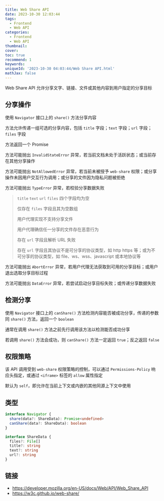 ```yaml
---
title: Web Share API
date: 2023-10-30 12:03:44
tags:
  - Frontend
  - Web API
categories:
  - Frontend
  - Web API
thumbnail:
cover:
toc: true
recommend: 1
keywords:
uniqueId: '2023-10-30 04:03:44/Web Share API.html'
mathJax: false
---
```


Web Share API 允许分享文字、链接、文件或其他内容到用户指定的分享目标

## 分享操作

使用 `Navigator` 接口上的 `share()` 方法分享内容

方法允许传递一组可选的分享内容，包括 `title` 字段；`text` 字段；`url` 字段；`files` 字段

方法返回一个 Promise

方法可能抛出 `InvalidStateError` 异常，若当前文档未处于活跃状态；或当前存在其他分享操作

方法可能抛出 `NotAllowedError` 异常，若当前未被授予 `web-share` 权限；或分享操作未因用户交互行为调用；或分享的文件因为隐私问题被拒绝

方法可能抛出 `TypeError` 异常，若校验分享数据失败

> `title` `text` `url` `files` 四个字段均为空
>
> 仅存在 `files` 字段且其为空数组
>
> 用户代理实现不支持分享文件
>
> 用户代理确信任一分享的文件存在恶意行为
>
> 存在 `url` 字段且解析 URL 失败
>
> 存在 `url` 字段且其协议不是可分享的协议类型，如 http https 等；或为不可分享的协议类型，如 file、ws、wss、javascript 或本地协议等

方法可能抛出 `AbortError` 异常，若用户代理无法获取到可用的分享目标；或用户退出选取分享目标过程

方法可能抛出 `DataError` 异常，若尝试启动分享目标失败；或传递分享数据失败

## 检测分享

使用 `Navigator` 接口上的 `canShare()` 方法检测内容能否被成功分享，传递的参数同 `share()` 方法，返回一个 `boolean`

通常在调用 `share()` 方法之前先行调用该方法以检测能否成功分享

若调用 `share()` 方法会成功，则 `canShare()` 方法一定返回 `true`；反之返回 `false`

## 权限策略

该 API 调用受到 `web-share` 权限策略的控制，可以通过 `Permissions-Policy` 响应头指定，或通过 `<iframe>` 标签的 `allow` 属性指定

默认为 `self`，即允许在当前上下文或内嵌的其他同源上下文中使用

## 类型

```ts
interface Navigator {
  share(data?: ShareData): Promise<undefined>
  canShare(data?: ShareData): boolean
}

interface ShareData {
  files?: File[]
  title?: string
  text?: string
  url?: string
}
```

## 链接

* <https://developer.mozilla.org/en-US/docs/Web/API/Web_Share_API>
* <https://w3c.github.io/web-share/>
